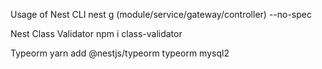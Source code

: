 Usage of Nest CLI
nest g (module/service/gateway/controller) --no-spec

Nest Class Validator
npm i class-validator

Typeorm
yarn add @nestjs/typeorm typeorm mysql2
